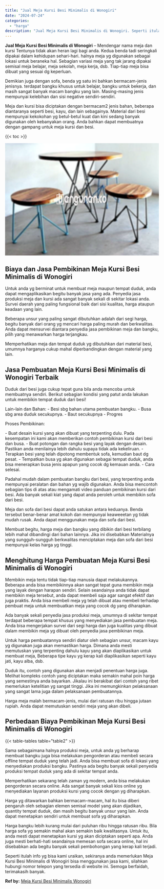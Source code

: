 ```yaml
---
title: "Jual Meja Kursi Besi Minimalis di Wonogiri"
date: "2024-07-24"
categories: 
  - "harga"
description: "Jual Meja Kursi Besi Minimalis di Wonogiri. Seperti itulah info yg bisa kami uraikan, sekiranya anda memerlukan Meja Kursi Besi Minimalis di Wonogiri bisa me..."
---
```


**Jual Meja Kursi Besi Minimalis di Wonogiri** – Mendengar nama meja dan kursi Tentunya tidak akan heran lagi bagi anda. Kedua benda tadi seringkali dipakai dalam kehidupan sehari-hari. halnya meja yg digunakan sebagai lokasi untuk beraneka hal. Sebagian variasi meja yang tak jarang dipakai semisal meja belajar, meja sekolah, meja kerja, dsb. Tiap-tiap meja bisa dibuat yang sesuai dg keperluan.

Demikian juga dengan sofa, benda yg satu ini bahkan bermacam-jenis jenisnya. terdapat bangku khusus untuk belajar, bangku untuk bekerja, dan masih sangat banyak macam bangku yang lain. Masing-masing jenis mempunyai kelebihan dan sisi negative sendiri-sendiri.

Meja dan kursi bisa diciptakan dengan bermacam2 jenis bahan, beberapa diantaranya seperti besi, kayu, dan lain sebagainya. Material dari besi mempunyai kekokohan yg betul-betul kuat dan kini sedang banyak digunakan oleh kebanyakan orang. Anda bahkan dapat membuatnya dengan gampang untuk meja kursi dan besi.

{{< toc >}}

![Jual Meja Kursi Besi Minimalis di Wonogiri](/images/jual-meja-besi-murah16.png)

## Biaya dan Jasa Pembikinan Meja Kursi Besi Minimalis di Wonogiri

Untuk anda yg berminat untuk membuat meja maupun tempat duduk, anda dapat mengaplikasikan begitu banyak jasa yang ada. Penyedia jasa produksi meja dan kursi ada sangat banyak sekali di sekitar lokasi anda. Survei daerah yang paling fungsional baik dari sisi kualitas, harga ataupun keadaan yang lain.

Beberapa unsur yang paling sangat dibutuhkan adalah dari segi harga, begitu banyak dari orang yg mencari harga paling murah dan berkwalitas. Anda dapat mensurvei diantara penyedia jasa pembikinan meja dan bangku, pilih yang menawarkan harga terjangkau.

Memperhatikan meja dan tempat duduk yg dibutuhkan dari material besi, umumnya harganya cukup mahal diperbandingkan dengan material yang lain.

## Jasa Pembuatan Meja Kursi Besi Minimalis di Wonogiri Terbaik

Duduk dari besi juga cukup tepat guna bila anda mencoba untuk membuatnya sendiri. Berikut sebagian kondisi yang patut anda lakukan untuk membikin tempat duduk dari besi!

Lain-lain dan Bahan: - Besi sbg bahan utama pembuatan bangku. - Busa sbg area duduk secukupnya. - Baut secukupnya - Progres

Proses Pembikinan:

\- Buat desain kursi yang akan dibuat yang terpenting dulu. Pada kesempatan ini kami akan memberikan contoh pembikinan kursi dari besi dan busa. - Buat potongan dan rangka besi yang layak dengan desain. Pastikan anda menilainya lebih dahulu supaya tidak ada kekeliruan. - Terapkan besi yang telah dipotong membentuk sofa, kemudian baut dg pesat. - Tempatkan busa yg akan digunakan sebagai tempat duduk, anda bisa menerapkan busa jenis apapun yang cocok dg kemauan anda. - Cara selesai.

Padahal mudah dalam pembuatan bangku dari besi, yang terpenting anda mempunyai peralatan dan bahan yg wajib digunakan. Anda bisa mencontoh sebagian tips di atas atau mengamati video panduan pembikinan kursi dari besi. Ada banyak sekali kiat yang dapat anda peroleh untuk membikin sofa dari besi.

Meja dan sofa dari besi dapat anda satukan antara keduanya. Benda tersebut benar-benar amat kokoh dan mempunyai keaweeetan yg tidak mudah rusak. Anda dapat menggunakan meja dan sofa dari besi.

Membuat begitu, harga meja dan bangku yang dibikin dari besi terbilang lebih mahal dibandingi dari bahan lainnya. Jika ini disebabkan Materialnya yang sungguh-sungguh berkwalitas menciptakan meja dan sofa dari besi mempunyai kelas harga yg tinggi.

## Menghitung Harga Pembuatan Meja Kursi Besi Minimalis di Wonogiri

Membikin meja tentu tidak tiap-tiap manusia dapat melakukannya. Beberapa anda bisa membikinnya akan sangat tepat guna membikin meja yang layak dengan harapan sendiri. Selain seandainya anda tidak dapat membikin meja tersebut, anda dapat membeli saja agar sangat efektif dan juga praktis. Anda bisa membeli meja yg telah dibuat atau membeli terhadap pembuat meja untuk membuatkan meja yang cocok dg yang diharapkan.

Ada banyak sekali penyedia jasa produksi meja, umumnya di sekitar tempat terdapat beberapa tempat khusus yang menyediakan jasa pembuatan meja. Anda bisa mengerjakan survei dari segi harga dan juga kualitas yang dibuat dalam membikin meja yg dibuat oleh penyedia jasa pembikinan meja.

Untuk harga pembuatannya sendiri diatur oleh sebagian unsur, macam kayu yg digunakan juga akan memastikan harga. Dimana anda mesti memutuskan yang terpenting dahulu kayu yang akan diaplikasikan untuk membuat meja, Beberapa tipe kayu yg kerap kali diaplikasikan seperti kayu jati, kayu alba, dsb.

Duduk itu, contoh yang digunakan akan menjadi penentuan harga juga. Melihat kompleks contoh yang diciptakan maka semakin mahal poin harga yang semestinya anda bayarkan. Jikalau ini berakibat dari contoh yang ribet memerlukan ketelitian yg sangat tinggi. Jika ini memungkinkan pelaksanaan yang sangat lama juga dalam pelaksanaan pembuatannya.

Harga meja malah bermacam-jenis, mulai dari ratusan ribu hingga jutaan rupiah. Anda dapat memutuskan sendiri meja yang akan dibeli.

## Perbedaan Biaya Pembikinan Meja Kursi Besi Minimalis di Wonogiri

{{< table-tables table="table2" >}}

Sama sebagaimana halnya produksi meja, untuk anda yg berharap membuat bangku juga bisa melakukan pengorderan atau membeli secara offline tempat duduk yang telah jadi. Anda bisa membuat sofa di lokasi yang menyediakan produksi bangku. Pastinya ada begitu banyak sekali penyedia produksi tempat duduk yang ada di sekitar tempat anda.

Memperhatikan sekarang telah zaman yg modern, anda bisa melakukan pengorderan secara online. Ada sangat banyak sekali kios online yg menyediakan layanan produksi kursi yang cocok dengan yg diharapkan.

Harga yg ditawarkan bahkan bermacam-macam, hal itu bisa diberi pengaruh oleh sebagian elemen semisal model yang akan dijadikan, quantity tempat duduk, dan masih begitu banyak unsur yang lain. Anda dapat menetapkan sendiri untuk membuat sofa yg diharapkan.

Harga bangku lebih kurang mulai dari puluhan ribu hingga ratusan ribu. Bila harga sofa yg semakin mahal akan semakin baik kwalitasnya. Untuk itu, anda mesti dapat menetapkan kursi yg akan diciptakan seperti apa. Anda juga mesti berhati-hati seandainya memesan sofa secara online, hal ini disebabkan ada begitu banyak sekali pembohongan yang kerap kali terjadi.

Seperti itulah info yg bisa kami uraikan, sekiranya anda memerlukan Meja Kursi Besi Minimalis di Wonogiri bisa menggunakan jasa kami, silahkan hubungi nomor telepon yang tersedia di website ini. Semoga berfaidah, terimakasih banyak.

**Ref by:** [Meja Kursi Besi Minimalis Wonogiri](https://id.wikipedia.org/wiki/Meja)
